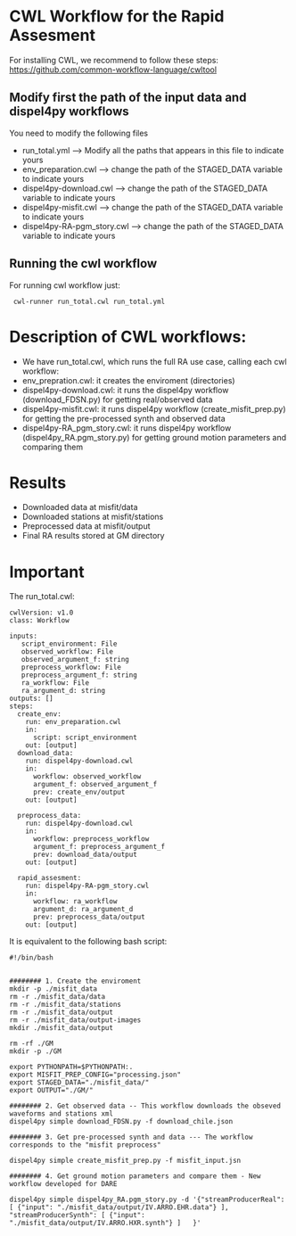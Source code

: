 # CWL Workflow for the Rapid Assesment

For installing CWL, we recommend to follow these steps: https://github.com/common-workflow-language/cwltool 

## Modify first the path of the input data and dispel4py workflows
You need to modify the following files
 - run_total.yml --> Modify all the paths that appears in this file to indicate yours
 - env_preparation.cwl --> change the path of the STAGED_DATA variable to indicate yours
 - dispel4py-download.cwl --> change the path of the STAGED_DATA variable to indicate yours
 - dispel4py-misfit.cwl --> change the path of the STAGED_DATA variable to indicate yours
 - dispel4py-RA-pgm_story.cwl --> change the path of the STAGED_DATA variable to indicate yours	

## Running the cwl workflow

For running cwl workflow just:

```
 cwl-runner run_total.cwl run_total.yml 
```
# Description of CWL workflows:
  - We have run_total.cwl, which runs the full RA use case, calling each cwl workflow: 
   - env_prepration.cwl: it creates the enviroment (directories)
   - dispel4py-download.cwl: it runs the dispel4py workflow (download_FDSN.py) for getting real/observed data
   - dispel4py-misfit.cwl: it runs dispel4py workflow (create_misfit_prep.py) for getting the pre-processed synth and observed data
   - dispel4py-RA_pgm_story.cwl: it runs dispel4py workflow (dispel4py_RA.pgm_story.py) for getting ground motion parameters and comparing them 

# Results
  - Downloaded data at misfit/data
  - Downloaded stations at misfit/stations
  - Preprocessed data at misfit/output
  - Final RA results stored at GM directory

# Important


The run_total.cwl: 

```
cwlVersion: v1.0
class: Workflow

inputs: 
   script_environment: File
   observed_workflow: File
   observed_argument_f: string
   preprocess_workflow: File
   preprocess_argument_f: string 
   ra_workflow: File
   ra_argument_d: string
outputs: []
steps:
  create_env:
    run: env_preparation.cwl
    in:
      script: script_environment
    out: [output]
  download_data:
    run: dispel4py-download.cwl
    in:
      workflow: observed_workflow
      argument_f: observed_argument_f
      prev: create_env/output
    out: [output]

  preprocess_data:
    run: dispel4py-download.cwl
    in:
      workflow: preprocess_workflow
      argument_f: preprocess_argument_f
      prev: download_data/output
    out: [output]

  rapid_assesment:
    run: dispel4py-RA-pgm_story.cwl
    in:
      workflow: ra_workflow
      argument_d: ra_argument_d
      prev: preprocess_data/output
    out: [output]

```
It is equivalent to the following bash script:

```
#!/bin/bash


######## 1. Create the enviroment 
mkdir -p ./misfit_data
rm -r ./misfit_data/data
rm -r ./misfit_data/stations
rm -r ./misfit_data/output
rm -r ./misfit_data/output-images
mkdir ./misfit_data/output

rm -rf ./GM
mkdir -p ./GM

export PYTHONPATH=$PYTHONPATH:.
export MISFIT_PREP_CONFIG="processing.json" 
export STAGED_DATA="./misfit_data/"
export OUTPUT="./GM/"

######## 2. Get observed data -- This workflow downloads the obseved waveforms and stations xml
dispel4py simple download_FDSN.py -f download_chile.json

######## 3. Get pre-processed synth and data --- The workflow corresponds to the "misfit preprocess"

dispel4py simple create_misfit_prep.py -f misfit_input.jsn

######## 4. Get ground motion parameters and compare them - New workflow developed for DARE

dispel4py simple dispel4py_RA.pgm_story.py -d '{"streamProducerReal": [ {"input": "./misfit_data/output/IV.ARRO.EHR.data"} ], "streamProducerSynth": [ {"input": "./misfit_data/output/IV.ARRO.HXR.synth"} ]   }'

```

